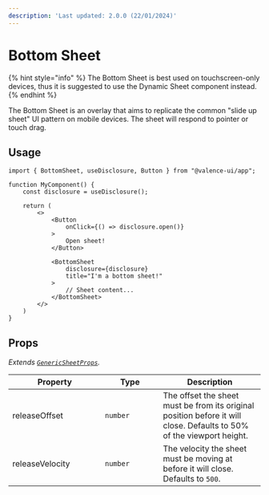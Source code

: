 ```yaml
---
description: 'Last updated: 2.0.0 (22/01/2024)'
---
```


# Bottom Sheet

{% hint style="info" %}
The Bottom Sheet is best used on touchscreen-only devices, thus it is suggested to use the Dynamic Sheet component instead.
{% endhint %}

The Bottom Sheet is an overlay that aims to replicate the common "slide up sheet" UI pattern on mobile devices. The sheet will respond to pointer or touch drag.

## Usage

```tsx
import { BottomSheet, useDisclosure, Button } from "@valence-ui/app";

function MyComponent() { 
    const disclosure = useDisclosure();

    return ( 
        <>
            <Button
                onClick={() => disclosure.open()}
            > 
                Open sheet!
            </Button>
            
            <BottomSheet
                disclosure={disclosure}
                title="I'm a bottom sheet!"
            >
                // Sheet content...
            </BottomSheet>
        </>
    )
}
```

## Props

_Extends_ [_`GenericSheetProps`_](../../generics/generic-sheet-props.md#genericsheetprops)_._

<table data-full-width="true"><thead><tr><th width="169">Property</th><th width="100">Type</th><th>Description</th></tr></thead><tbody><tr><td>releaseOffset</td><td><code>number</code></td><td>The offset the sheet must be from its original position before it will close. Defaults to 50% of the viewport height.</td></tr><tr><td>releaseVelocity</td><td><code>number</code></td><td>The velocity the sheet must be moving at before it will close. Defaults to <code>500</code>.</td></tr></tbody></table>
